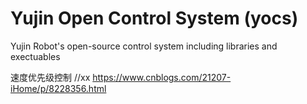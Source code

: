 Yujin Open Control System (yocs)
================================

Yujin Robot's open-source control system including libraries and exectuables

速度优先级控制
//xx
https://www.cnblogs.com/21207-iHome/p/8228356.html
